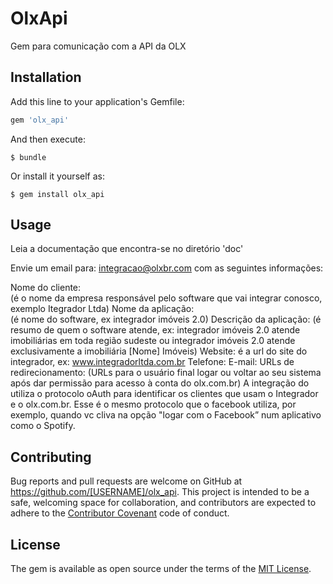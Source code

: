 # OlxApi

Gem para comunicação com a API da OLX

## Installation

Add this line to your application's Gemfile:

```ruby
gem 'olx_api'
```

And then execute:

    $ bundle

Or install it yourself as:

    $ gem install olx_api

## Usage

Leia a documentação que encontra-se no diretório 'doc'

Envie um email para: integracao@olxbr.com com as seguintes informações:

Nome do cliente:  
(é o nome da empresa responsável pelo software que vai integrar conosco, exemplo Itegrador Ltda)
Nome da aplicação:   
(é nome do software, ex integrador imóveis 2.0)
Descrição da aplicação: 
(é resumo de quem o software atende, ex: integrador imóveis 2.0 atende imobiliárias em toda região sudeste ou integrador imóveis 2.0 atende exclusivamente a imobiliária [Nome] Imóveis)
Website:  é a url do site do integrador, ex: www.integradorltda.com.br 
Telefone: 
E-mail: 
URLs de redirecionamento:
(URLs para o usuário final logar ou voltar ao seu sistema após dar permissão para acesso à conta do olx.com.br)
A integração do  utiliza o protocolo oAuth para identificar os clientes que usam o Integrador e o olx.com.br. Esse é o mesmo protocolo que o facebook utiliza, por exemplo, quando vc cliva na opção "logar com o Facebook” num aplicativo como o Spotify.

## Contributing

Bug reports and pull requests are welcome on GitHub at https://github.com/[USERNAME]/olx_api. This project is intended to be a safe, welcoming space for collaboration, and contributors are expected to adhere to the [Contributor Covenant](contributor-covenant.org) code of conduct.


## License

The gem is available as open source under the terms of the [MIT License](http://opensource.org/licenses/MIT).

